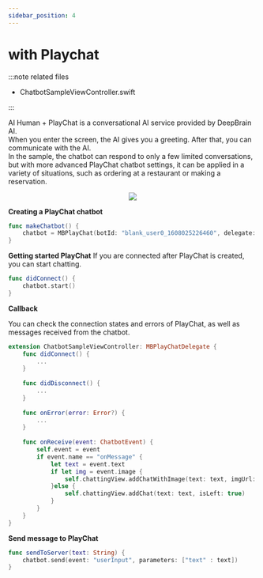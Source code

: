 ```yaml
---
sidebar_position: 4
---
```


# with Playchat

:::note related files

- ChatbotSampleViewController.swift

:::

AI Human + PlayChat is a conversational AI service provided by DeepBrain AI.<br/>
When you enter the screen, the AI gives you a greeting. After that, you can communicate with the AI.<br/>
In the sample, the chatbot can respond to only a few limited conversations, but with more advanced PlayChat chatbot settings, it can be applied in a variety of situations, such as ordering at a restaurant or making a reservation.

<p align="center">
<img src="/img/aihuman/ios/aisample_ss_playchat.PNG" style={{zoom: "50%"}} />
</p>

**Creating a PlayChat chatbot**

```swift
func makeChatbot() {
    chatbot = MBPlayChat(botId: "blank_user0_1608025226460", delegate: self)
}
```

**Getting started PlayChat**
If you are connected after PlayChat is created, you can start chatting.

```swift
func didConnect() {
    chatbot.start()
}
```

**Callback**

You can check the connection states and errors of PlayChat, as well as messages received from the chatbot.

```swift
extension ChatbotSampleViewController: MBPlayChatDelegate {
    func didConnect() {
        ...
    }
    
    func didDisconnect() {
        ...
    }
    
    func onError(error: Error?) {
        ...
    }
    
    func onReceive(event: ChatbotEvent) {
        self.event = event
        if event.name == "onMessage" {
            let text = event.text
            if let img = event.image {
                self.chattingView.addChatWithImage(text: text, imgUrl: img.urlString, isLeft: true)
            }else {
                self.chattingView.addChat(text: text, isLeft: true)
            }
        }
    }
}
```

**Send message to PlayChat**

```swift
func sendToServer(text: String) {
    chatbot.send(event: "userInput", parameters: ["text" : text])
}
```
